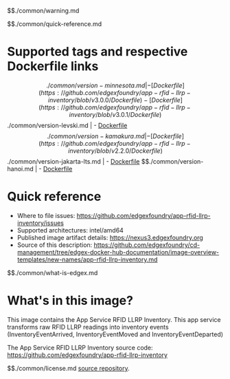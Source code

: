 $$./common/warning.md

$$./common/quick-reference.md

# Supported tags and respective Dockerfile links

$$./common/version-minnesota.md |
        - [Dockerfile](https://github.com/edgexfoundry/app-rfid-llrp-inventory/blob/v3.0.0/Dockerfile)
        - [Dockerfile](https://github.com/edgexfoundry/app-rfid-llrp-inventory/blob/v3.0.1/Dockerfile)
$$./common/version-levski.md |
        - [Dockerfile](https://github.com/edgexfoundry/app-rfid-llrp-inventory/blob/v2.3.0/Dockerfile)
$$./common/version-kamakura.md |
        - [Dockerfile](https://github.com/edgexfoundry/app-rfid-llrp-inventory/blob/v2.2.0/Dockerfile)
$$./common/version-jakarta-lts.md |
        - [Dockerfile](https://github.com/edgexfoundry/app-rfid-llrp-inventory/blob/v2.1.0/Dockerfile)
$$./common/version-hanoi.md |
        - [Dockerfile](https://github.com/edgexfoundry/app-rfid-llrp-inventory/blob/v1.0.0/Dockerfile)

# Quick reference 

- Where to file issues: https://github.com/edgexfoundry/app-rfid-llrp-inventory/issues
- Supported architectures: intel/amd64
- Published image artifact details: https://nexus3.edgexfoundry.org
- Source of this description: https://github.com/edgexfoundry/cd-management/tree/edgex-docker-hub-documentation/image-overview-templates/new-names/app-rfid-llrp-inventory.md

$$./common/what-is-edgex.md

# What's in this image?

This image contains the App Service RFID LLRP Inventory. This app service transforms raw RFID LLRP readings into inventory events (InventoryEventArrived, InventoryEventMoved and InventoryEventDeparted) 

The App Service RFID LLRP Inventory source code: <https://github.com/edgexfoundry/app-rfid-llrp-inventory>

$$./common/license.md
[source repository](https://github.com/edgexfoundry/app-rfid-llrp-inventory/blob/v2.2.0/Attribution.txt).
